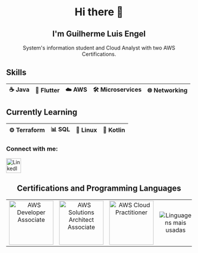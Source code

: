 <h1 align="center">Hi there 👋</h1>
<h2 align="center">I'm Guilherme Luis Engel</h2>
<p align="center">
  System's information student and Cloud Analyst with two AWS Certifications.
</p>

## Skills  

| ☕ Java | 📱 Flutter | ☁️ AWS | 🛠️ Microservices | 🌐 Networking |
|--------|------------|--------|------------------|---------------|

## Currently Learning  

| ⚙️ Terraform | 📊 SQL | 🐧 Linux | 📱 Kotlin |
|--------------|--------|----------|-----------|

<h3 align="left">Connect with me:</h3>
<p align="left">
  <a href="https://www.linkedin.com/in/guilherme-engel-a68a5a204/" target="_blank">
    <img align="center" src="https://cdn-icons-png.flaticon.com/512/174/174857.png" alt="LinkedIn" height="40" width="40" />
  </a>
</p>


<h2 align="center">Certifications and Programming Languages</h2>
<table>
  <tr>
    <td align="center">
      <img src="https://images.credly.com/size/110x110/images/00634f82-b07f-4bbd-a6bb-53de397fc3a6/image.png"
           alt="AWS Developer Associate" width="120"/>
    </td>
    <td align="center">
      <img src="https://images.credly.com/size/110x110/images/00634f82-b07f-4bbd-a6bb-53de397fc3a6/image.png" 
           alt="AWS Solutions Architect Associate" width="120"/>
    </td>
    <td align="center">
      <img src="https://images.credly.com/size/110x110/images/0e284c3f-5164-4b21-8660-0d84737941bc/image.png" 
           alt="AWS Cloud Practitioner" width="120"/>
    </td>
    <td align="center">
      <img src="https://github-readme-stats.vercel.app/api/top-langs/?username=Guiengel&layout=compact&theme=tokyonight" 
           alt="Linguagens mais usadas"/>
    </td>
  </tr>
</table>

<!--
**Guiengel/Guiengel** is a ✨ _special_ ✨ repository because its `README.md` (this file) appears on your GitHub profile.

Here are some ideas to get you started:

- 🔭 I’m currently working on ...
- 🌱 I’m currently learning ...
- 👯 I’m looking to collaborate on ...
- 🤔 I’m looking for help with ...
- 💬 Ask me about ...
- 📫 How to reach me: ...
- 😄 Pronouns: ...
- ⚡ Fun fact: ...
-->
